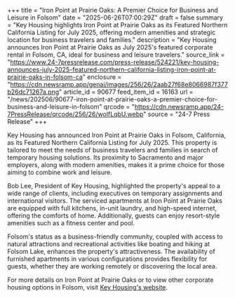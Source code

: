 +++
title = "Iron Point at Prairie Oaks: A Premier Choice for Business and Leisure in Folsom"
date = "2025-06-26T07:00:29Z"
draft = false
summary = "Key Housing highlights Iron Point at Prairie Oaks as its Featured Northern California Listing for July 2025, offering modern amenities and strategic location for business travelers and families."
description = "Key Housing announces Iron Point at Prairie Oaks as July 2025's featured corporate rental in Folsom, CA, ideal for business and leisure travelers."
source_link = "https://www.24-7pressrelease.com/press-release/524221/key-housing-announces-july-2025-featured-northern-california-listing-iron-point-at-prairie-oaks-in-folsom-ca"
enclosure = "https://cdn.newsramp.app/genai/images/256/26/2aab27f68e8066987f377b26dc71267a.png"
article_id = 90677
feed_item_id = 16163
url = "/news/202506/90677-iron-point-at-prairie-oaks-a-premier-choice-for-business-and-leisure-in-folsom"
qrcode = "https://cdn.newsramp.app/24-7PressRelease/qrcode/256/26/wolfLqbU.webp"
source = "24-7 Press Release"
+++

<p>Key Housing has announced Iron Point at Prairie Oaks in Folsom, California, as its Featured Northern California Listing for July 2025. This property is tailored to meet the needs of business travelers and families in search of temporary housing solutions. Its proximity to Sacramento and major employers, along with modern amenities, makes it a prime choice for those aiming to combine work and leisure.</p><p>Bob Lee, President of Key Housing, highlighted the property's appeal to a wide range of clients, including executives on temporary assignments and international visitors. The serviced apartments at Iron Point at Prairie Oaks are equipped with full kitchens, in-unit laundry, and high-speed internet, offering the comforts of home. Additionally, guests can enjoy resort-style amenities such as a fitness center and pool.</p><p>Folsom's status as a business-friendly community, coupled with access to natural attractions and recreational activities like boating and hiking at Folsom Lake, enhances the property's attractiveness. The availability of furnished apartments in various configurations provides flexibility for guests, whether they are working remotely or discovering the local area.</p><p>For more details on Iron Point at Prairie Oaks or to view other corporate housing options in Folsom, visit <a href='https://www.keyhousing.com' rel='nofollow' target='_blank'>Key Housing's website</a>.</p>